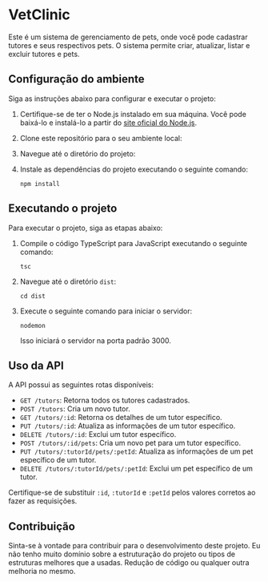 # VetClinic

Este é um sistema de gerenciamento de pets, onde você pode cadastrar tutores e seus respectivos pets. O sistema permite criar, atualizar, listar e excluir tutores e pets.

## Configuração do ambiente

Siga as instruções abaixo para configurar e executar o projeto:

1. Certifique-se de ter o Node.js instalado em sua máquina. Você pode baixá-lo e instalá-lo a partir do [site oficial do Node.js](https://nodejs.org).

2. Clone este repositório para o seu ambiente local:

3. Navegue até o diretório do projeto:


4. Instale as dependências do projeto executando o seguinte comando:

   ```
   npm install
   ```

## Executando o projeto

Para executar o projeto, siga as etapas abaixo:

1. Compile o código TypeScript para JavaScript executando o seguinte comando:

   ```
   tsc
   ```

2. Navegue até o diretório `dist`:

   ```
   cd dist
   ```

3. Execute o seguinte comando para iniciar o servidor:

   ```
   nodemon
   ```

   Isso iniciará o servidor na porta padrão 3000.

## Uso da API

A API possui as seguintes rotas disponíveis:

- `GET /tutors`: Retorna todos os tutores cadastrados.
- `POST /tutors`: Cria um novo tutor.
- `GET /tutors/:id`: Retorna os detalhes de um tutor específico.
- `PUT /tutors/:id`: Atualiza as informações de um tutor específico.
- `DELETE /tutors/:id`: Exclui um tutor específico.
- `POST /tutors/:id/pets`: Cria um novo pet para um tutor específico.
- `PUT /tutors/:tutorId/pets/:petId`: Atualiza as informações de um pet específico de um tutor.
- `DELETE /tutors/:tutorId/pets/:petId`: Exclui um pet específico de um tutor.

Certifique-se de substituir `:id`, `:tutorId` e `:petId` pelos valores corretos ao fazer as requisições.

## Contribuição

Sinta-se à vontade para contribuir para o desenvolvimento deste projeto. Eu não tenho muito domínio sobre a estruturação do projeto ou tipos de estruturas melhores que a usadas. Redução de código ou qualquer outra melhoria no mesmo.
